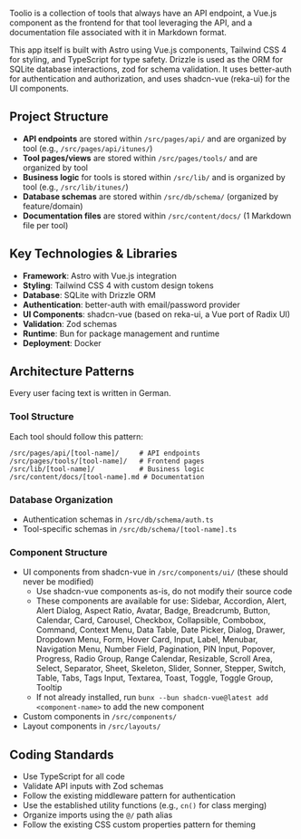 Toolio is a collection of tools that always have an API endpoint, a Vue.js component as the frontend for that tool leveraging the API, and a documentation file associated with it in Markdown format.

This app itself is built with Astro using Vue.js components, Tailwind CSS 4 for styling, and TypeScript for type safety. Drizzle is used as the ORM for SQLite database interactions, zod for schema validation. It uses better-auth for authentication and authorization, and uses shadcn-vue (reka-ui) for the UI components.

## Project Structure

- **API endpoints** are stored within `/src/pages/api/` and are organized by tool (e.g., `/src/pages/api/itunes/`)
- **Tool pages/views** are stored within `/src/pages/tools/` and are organized by tool
- **Business logic** for tools is stored within `/src/lib/` and is organized by tool (e.g., `/src/lib/itunes/`)
- **Database schemas** are stored within `/src/db/schema/` (organized by feature/domain)
- **Documentation files** are stored within `/src/content/docs/` (1 Markdown file per tool)

## Key Technologies & Libraries

- **Framework**: Astro with Vue.js integration
- **Styling**: Tailwind CSS 4 with custom design tokens
- **Database**: SQLite with Drizzle ORM
- **Authentication**: better-auth with email/password provider
- **UI Components**: shadcn-vue (based on reka-ui, a Vue port of Radix UI)
- **Validation**: Zod schemas
- **Runtime**: Bun for package management and runtime
- **Deployment**: Docker

## Architecture Patterns

Every user facing text is written in German.

### Tool Structure

Each tool should follow this pattern:

```
/src/pages/api/[tool-name]/     # API endpoints
/src/pages/tools/[tool-name]/   # Frontend pages
/src/lib/[tool-name]/           # Business logic
/src/content/docs/[tool-name].md # Documentation
```

### Database Organization

- Authentication schemas in `/src/db/schema/auth.ts`
- Tool-specific schemas in `/src/db/schema/[tool-name].ts`

### Component Structure

- UI components from shadcn-vue in `/src/components/ui/` (these should never be modified)
  - Use shadcn-vue components as-is, do not modify their source code
  - These components are available for use: Sidebar, Accordion, Alert, Alert Dialog, Aspect Ratio, Avatar, Badge, Breadcrumb, Button, Calendar, Card, Carousel, Checkbox, Collapsible, Combobox, Command, Context Menu, Data Table, Date Picker, Dialog, Drawer, Dropdown Menu, Form, Hover Card, Input, Label, Menubar, Navigation Menu, Number Field, Pagination, PIN Input, Popover, Progress, Radio Group, Range Calendar, Resizable, Scroll Area, Select, Separator, Sheet, Skeleton, Slider, Sonner, Stepper, Switch, Table, Tabs, Tags Input, Textarea, Toast, Toggle, Toggle Group, Tooltip
  - If not already installed, run `bunx --bun shadcn-vue@latest add <component-name>` to add the new component
- Custom components in `/src/components/`
- Layout components in `/src/layouts/`

## Coding Standards

- Use TypeScript for all code
- Validate API inputs with Zod schemas
- Follow the existing middleware pattern for authentication
- Use the established utility functions (e.g., `cn()` for class merging)
- Organize imports using the `@/` path alias
- Follow the existing CSS custom properties pattern for theming
